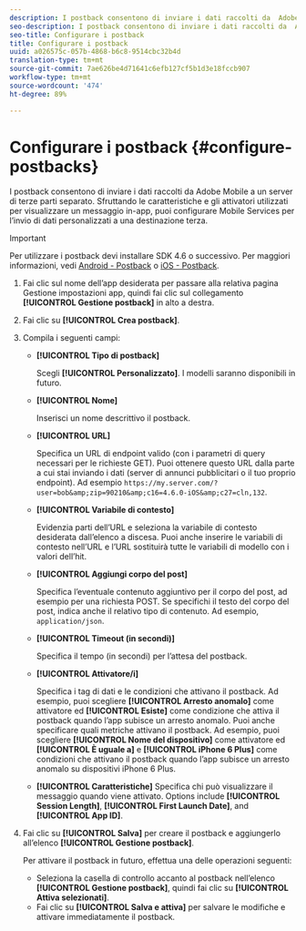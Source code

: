 ```yaml
---
description: I postback consentono di inviare i dati raccolti da  Adobe Mobile a un server di terze parti separato. Sfruttando le caratteristiche e gli attivatori utilizzati per visualizzare un messaggio in-app, puoi configurare Mobile Services per l’invio di dati personalizzati a una destinazione terza.
seo-description: I postback consentono di inviare i dati raccolti da  Adobe Mobile a un server di terze parti separato. Sfruttando le caratteristiche e gli attivatori utilizzati per visualizzare un messaggio in-app, puoi configurare Mobile Services per l’invio di dati personalizzati a una destinazione terza.
seo-title: Configurare i postback
title: Configurare i postback
uuid: a026575c-057b-4868-b6c8-9514cbc32b4d
translation-type: tm+mt
source-git-commit: 7ae626be4d71641c6efb127cf5b1d3e18fccb907
workflow-type: tm+mt
source-wordcount: '474'
ht-degree: 89%

---
```



# Configurare i postback {#configure-postbacks}

I postback consentono di inviare i dati raccolti da  Adobe Mobile a un server di terze parti separato. Sfruttando le caratteristiche e gli attivatori utilizzati per visualizzare un messaggio in-app, puoi configurare Mobile Services per l’invio di dati personalizzati a una destinazione terza.

>[!IMPORTANT]
>
>Per utilizzare i postback devi installare SDK 4.6 o successivo. Per maggiori informazioni, vedi [Android - Postback](/help/android/analytics-main/postbacks/postbacks.md) o [iOS - Postback](/help/ios/analytics-main/postback/postback.md).

1. Fai clic sul nome dell’app desiderata per passare alla relativa pagina Gestione impostazioni app, quindi fai clic sul collegamento **[!UICONTROL Gestione postback]** in alto a destra.
1. Fai clic su **[!UICONTROL Crea postback]**.
1. Compila i seguenti campi:

   * **[!UICONTROL Tipo di postback]**

      Scegli **[!UICONTROL Personalizzato]**. I modelli saranno disponibili in futuro.

   * **[!UICONTROL Nome]**

      Inserisci un nome descrittivo il postback.

   * **[!UICONTROL URL]**

      Specifica un URL di endpoint valido (con i parametri di query necessari per le richieste GET). Puoi ottenere questo URL dalla parte a cui stai inviando i dati (server di annunci pubblicitari o il tuo proprio endpoint). Ad esempio `https://my.server.com/?user=bob&amp;zip=90210&amp;c16=4.6.0-iOS&amp;c27=cln,132`.

   * **[!UICONTROL Variabile di contesto]**

      Evidenzia parti dell’URL e seleziona la variabile di contesto desiderata dall’elenco a discesa. Puoi anche inserire le variabili di contesto nell’URL e l’URL sostituirà tutte le variabili di modello con i valori dell’hit.

   * **[!UICONTROL Aggiungi corpo del post]**

      Specifica l’eventuale contenuto aggiuntivo per il corpo del post, ad esempio per una richiesta POST. Se specifichi il testo del corpo del post, indica anche il relativo tipo di contenuto. Ad esempio, `application/json`.

   * **[!UICONTROL Timeout (in secondi)]**

      Specifica il tempo (in secondi) per l’attesa del postback.

   * **[!UICONTROL Attivatore/i]**

      Specifica i tag di dati e le condizioni che attivano il postback. Ad esempio, puoi scegliere **[!UICONTROL Arresto anomalo]** come attivatore ed **[!UICONTROL Esiste]** come condizione che attiva il postback quando l’app subisce un arresto anomalo. Puoi anche specificare quali metriche attivano il postback. Ad esempio, puoi scegliere **[!UICONTROL Nome del dispositivo]** come attivatore ed **[!UICONTROL È uguale a]** e **[!UICONTROL iPhone 6 Plus]** come condizioni che attivano il postback quando l’app subisce un arresto anomalo su dispositivi iPhone 6 Plus.

   * **[!UICONTROL Caratteristiche]**
   Specifica chi può visualizzare il messaggio quando viene attivato. Options include **[!UICONTROL Session Length]**, **[!UICONTROL First Launch Date]**, and **[!UICONTROL App ID]**.

1. Fai clic su **[!UICONTROL Salva]** per creare il postback e aggiungerlo all’elenco **[!UICONTROL Gestione postback]**.

   Per attivare il postback in futuro, effettua una delle operazioni seguenti:

   * Seleziona la casella di controllo accanto al postback nell’elenco **[!UICONTROL Gestione postback]**, quindi fai clic su **[!UICONTROL Attiva selezionati]**.
   * Fai clic su **[!UICONTROL Salva e attiva]** per salvare le modifiche e attivare immediatamente il postback.
